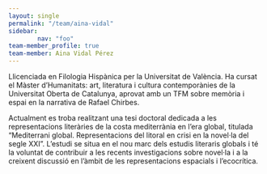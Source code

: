 ```yaml
---
layout: single
permalink: "/team/aina-vidal"
sidebar:
        nav: "foo"
team-member_profile: true
team-member: Aina Vidal Pérez
---
```


Llicenciada en Filologia Hispànica per la Universitat de València. Ha cursat el Màster d’Humanitats: art, literatura i cultura contemporànies de la Universitat Oberta de Catalunya, aprovat amb un TFM sobre memòria i espai en la narrativa de Rafael Chirbes.

Actualment es troba realitzant una tesi doctoral dedicada a les representacions literàries de la costa mediterrània en l’era global, titulada “Mediterrani global. Representacions del litoral en crisi en la novel·la del segle XXI”. L’estudi se situa en el nou marc dels estudis literaris globals i té la voluntat de contribuir a les recents investigacions sobre novel·la i a la creixent discussió en l’àmbit de les representacions espacials i l’ecocrítica.
